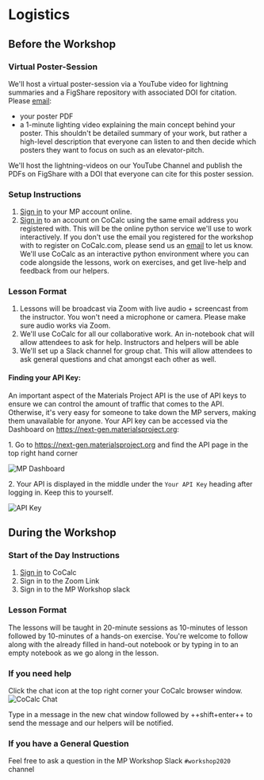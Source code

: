 # Logistics

## Before the Workshop

### Virtual Poster-Session

We'll host a virtual poster-session via a YouTube video for lightning summaries and a FigShare repository with associated DOI for citation. Please [email](mailto:shyamd@lbl.gov):

- your poster PDF
- a 1-minute lighting video explaining the main concept behind your poster. This shouldn't be detailed summary of your work, but rather a high-level description that everyone can listen to and then decide which posters they want to focus on such as an elevator-pitch.

We'll host the lightning-videos on our YouTube Channel and publish the PDFs on FigShare with a DOI that everyone can cite for this poster session.

### Setup Instructions

1. [Sign in](https://next-gen.materialsproject.org/) to your MP account online.
2. [Sign in](https://cocalc.com) to an account on CoCalc using the same email address you registered with. This will be the online python service we'll use to work interactively. If you don't use the email you registered for the workshop with to register on CoCalc.com, please send us an [email](mailto:phuck@lbl.gov) to let us know. We'll use CoCalc as an interactive python environment where you can code alongside the lessons, work on exercises, and get live-help and feedback from our helpers.

### Lesson Format

1. Lessons will be broadcast via Zoom with live audio + screencast from the instructor. You won't need a microphone or camera. Please make sure audio works via Zoom.
2. We'll use CoCalc for all our collaborative work. An in-notebook chat will allow attendees to ask for help. Instructors and helpers will be able
3. We'll set up a Slack channel for group chat. This will allow attendees to ask general questions and chat amongst each other as well.

#### Finding your API Key:

An important aspect of the Materials Project API is the use of API keys to ensure we can control the amount of traffic that comes to the API. Otherwise, it's very easy for someone to take down the MP servers, making them unavailable for anyone. Your API key can be accessed via the Dashboard on <https://next-gen.materialsproject.org>:

1\. Go to <https://next-gen.materialsproject.org> and find the API page in the top right hand corner

![MP Dashboard](/logistics/mp_api_page.png)

2\. Your API is displayed in the middle under the `Your API Key` heading after logging in. Keep this to yourself.

![API Key](/logistics/api_key.png)

## During the Workshop

### Start of the Day Instructions

1. [Sign in](https://cocalc.com) to CoCalc
2. Sign in to the Zoom Link
3. Sign in to the MP Workshop slack

### Lesson Format

The lessons will be taught in 20-minute sessions as 10-minutes of lesson followed by 10-minutes of a hands-on exercise. You're welcome to follow along with the already filled in hand-out notebook or by typing in to an empty notebook as we go along in the lesson.

### If you need help
Click the chat icon at the top right corner your CoCalc browser window.
![CoCalc Chat](/logistics/cocalc_chat.png)

Type in a message in the new chat window followed by ++shift+enter++ to send the message and our helpers will be notified.

### If you have a General Question
Feel free to ask a question in the MP Workshop Slack `#workshop2020` channel
